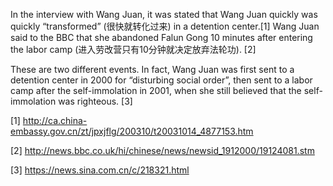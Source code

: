 In the interview with Wang Juan, it was stated that Wang Juan quickly was quickly “transformed” (很快就转化过来) in a detention center.[1] Wang Juan said to the BBC that she abandoned Falun Gong 10 minutes after entering the labor camp (进入劳改营只有10分钟就决定放弃法轮功). [2]

These are two different events. In fact, Wang Juan was first sent to a detention center in 2000 for “disturbing social order”, then sent to a labor camp after the self-immolation in 2001, when she still believed that the self-immolation was righteous. [3]

[1] http://ca.china-embassy.gov.cn/zt/jpxjflg/200310/t20031014_4877153.htm

[2] http://news.bbc.co.uk/hi/chinese/news/newsid_1912000/19124081.stm

[3] https://news.sina.com.cn/c/218321.html
